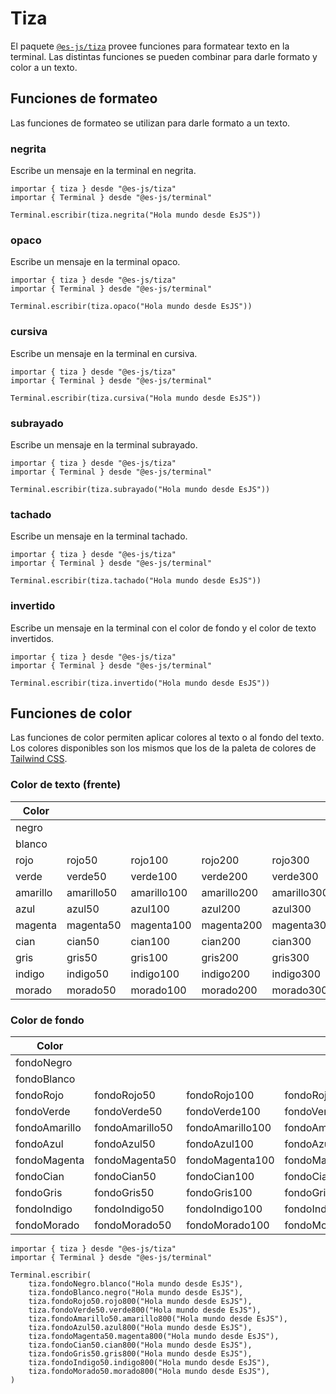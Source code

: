 # Tiza

El paquete [`@es-js/tiza`](https://npmjs.com/package/@es-js/tiza) provee funciones para formatear texto en la terminal. Las distintas funciones se pueden combinar para darle formato y color a un texto.

## Funciones de formateo

Las funciones de formateo se utilizan para darle formato a un texto.

### negrita

Escribe un mensaje en la terminal en negrita.

<InlinePlayground hide-console hide-preview="false">

```esjs
importar { tiza } desde "@es-js/tiza"
importar { Terminal } desde "@es-js/terminal"

Terminal.escribir(tiza.negrita("Hola mundo desde EsJS"))
```

</InlinePlayground>

### opaco

Escribe un mensaje en la terminal opaco.

<InlinePlayground hide-console hide-preview="false">

```esjs
importar { tiza } desde "@es-js/tiza"
importar { Terminal } desde "@es-js/terminal"

Terminal.escribir(tiza.opaco("Hola mundo desde EsJS"))
```

</InlinePlayground>

### cursiva

Escribe un mensaje en la terminal en cursiva.

<InlinePlayground hide-console hide-preview="false">

```esjs
importar { tiza } desde "@es-js/tiza"
importar { Terminal } desde "@es-js/terminal"

Terminal.escribir(tiza.cursiva("Hola mundo desde EsJS"))
```

</InlinePlayground>

### subrayado

Escribe un mensaje en la terminal subrayado.

<InlinePlayground hide-console hide-preview="false">

```esjs
importar { tiza } desde "@es-js/tiza"
importar { Terminal } desde "@es-js/terminal"

Terminal.escribir(tiza.subrayado("Hola mundo desde EsJS"))
```

</InlinePlayground>

### tachado

Escribe un mensaje en la terminal tachado.

<InlinePlayground hide-console hide-preview="false">

```esjs
importar { tiza } desde "@es-js/tiza"
importar { Terminal } desde "@es-js/terminal"

Terminal.escribir(tiza.tachado("Hola mundo desde EsJS"))
```

</InlinePlayground>

### invertido

Escribe un mensaje en la terminal con el color de fondo y el color de texto invertidos.

<InlinePlayground hide-console hide-preview="false">

```esjs
importar { tiza } desde "@es-js/tiza"
importar { Terminal } desde "@es-js/terminal"

Terminal.escribir(tiza.invertido("Hola mundo desde EsJS"))
```

</InlinePlayground>

## Funciones de color

Las funciones de color permiten aplicar colores al texto o al fondo del texto. Los colores disponibles son los mismos que los de la paleta de colores de [Tailwind CSS](https://tailwindcss.com/docs/customizing-colors#color-palette-reference).

### Color de texto (frente)

| Color | | | | | | | | | | |
| - | - | - | - | - | - | - | - | - | - | - |
| negro | 
| blanco |
| rojo | rojo50 | rojo100 | rojo200 | rojo300 | rojo400 | rojo500 | rojo600 | rojo700 | rojo800 | rojo900 |
| verde | verde50 | verde100 | verde200 | verde300 | verde400 | verde500 | verde600 | verde700 | verde800 | verde900 |
| amarillo | amarillo50 | amarillo100 | amarillo200 | amarillo300 | amarillo400 | amarillo500 | amarillo600 | amarillo700 | amarillo800 | amarillo900 |
| azul | azul50 | azul100 | azul200 | azul300 | azul400 | azul500 | azul600 | azul700 | azul800 | azul900 |
| magenta | magenta50 | magenta100 | magenta200 | magenta300 | magenta400 | magenta500 | magenta600 | magenta700 | magenta800 | magenta900 |
| cian | cian50 | cian100 | cian200 | cian300 | cian400 | cian500 | cian600 | cian700 | cian800 | cian900 |
| gris | gris50 | gris100 | gris200 | gris300 | gris400 | gris500 | gris600 | gris700 | gris800 | gris900 |
| indigo | indigo50 | indigo100 | indigo200 | indigo300 | indigo400 | indigo500 | indigo600 | indigo700 | indigo800 | indigo900 |
| morado | morado50 | morado100 | morado200 | morado300 | morado400 | morado500 | morado600 | morado700 | morado800 | morado900 |

### Color de fondo

| Color         | | | | | | | | | | |
|---------------| - | - | - | - | - | - | - | - | - | - |
| fondoNegro |
| fondoBlanco |
| fondoRojo     | fondoRojo50 | fondoRojo100 | fondoRojo200 | fondoRojo300 | fondoRojo400 | fondoRojo500 | fondoRojo600 | fondoRojo700 | fondoRojo800 | fondoRojo900 |
| fondoVerde    | fondoVerde50 | fondoVerde100 | fondoVerde200 | fondoVerde300 | fondoVerde400 | fondoVerde500 | fondoVerde600 | fondoVerde700 | fondoVerde800 | fondoVerde900 |
| fondoAmarillo | fondoAmarillo50 | fondoAmarillo100 | fondoAmarillo200 | fondoAmarillo300 | fondoAmarillo400 | fondoAmarillo500 | fondoAmarillo600 | fondoAmarillo700 | fondoAmarillo800 | fondoAmarillo900 |
| fondoAzul     | fondoAzul50 | fondoAzul100 | fondoAzul200 | fondoAzul300 | fondoAzul400 | fondoAzul500 | fondoAzul600 | fondoAzul700 | fondoAzul800 | fondoAzul900 |
| fondoMagenta  | fondoMagenta50 | fondoMagenta100 | fondoMagenta200 | fondoMagenta300 | fondoMagenta400 | fondoMagenta500 | fondoMagenta600 | fondoMagenta700 | fondoMagenta800 | fondoMagenta900 |
| fondoCian     | fondoCian50 | fondoCian100 | fondoCian200 | fondoCian300 | fondoCian400 | fondoCian500 | fondoCian600 | fondoCian700 | fondoCian800 | fondoCian900 |
| fondoGris     | fondoGris50 | fondoGris100 | fondoGris200 | fondoGris300 | fondoGris400 | fondoGris500 | fondoGris600 | fondoGris700 | fondoGris800 | fondoGris900 |
| fondoIndigo   | fondoIndigo50 | fondoIndigo100 | fondoIndigo200 | fondoIndigo300 | fondoIndigo400 | fondoIndigo500 | fondoIndigo600 | fondoIndigo700 | fondoIndigo800 | fondoIndigo900 |
| fondoMorado   | fondoMorado50 | fondoMorado100 | fondoMorado200 | fondoMorado300 | fondoMorado400 | fondoMorado500 | fondoMorado600 | fondoMorado700 | fondoMorado800 | fondoMorado900 |

<InlinePlayground only-playground hide-preview="false" hide-console="true">

```esjs
importar { tiza } desde "@es-js/tiza"
importar { Terminal } desde "@es-js/terminal"

Terminal.escribir(
    tiza.fondoNegro.blanco("Hola mundo desde EsJS"),
    tiza.fondoBlanco.negro("Hola mundo desde EsJS"),
    tiza.fondoRojo50.rojo800("Hola mundo desde EsJS"),
    tiza.fondoVerde50.verde800("Hola mundo desde EsJS"),
    tiza.fondoAmarillo50.amarillo800("Hola mundo desde EsJS"),
    tiza.fondoAzul50.azul800("Hola mundo desde EsJS"),
    tiza.fondoMagenta50.magenta800("Hola mundo desde EsJS"),
    tiza.fondoCian50.cian800("Hola mundo desde EsJS"),
    tiza.fondoGris50.gris800("Hola mundo desde EsJS"),
    tiza.fondoIndigo50.indigo800("Hola mundo desde EsJS"),
    tiza.fondoMorado50.morado800("Hola mundo desde EsJS"),
)
```

</InlinePlayground>


